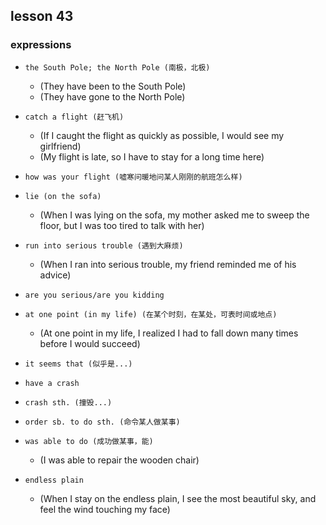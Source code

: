 ## lesson 43

### expressions

- `the South Pole; the North Pole (南极，北极)`
    - (They have been to the South Pole)
    - (They have gone to the North Pole)

- `catch a flight (赶飞机)`
    - (If I caught the flight as quickly as possible, I would see my girlfriend)
    - (My flight is late, so I have to stay for a long time here)

- `how was your flight (嘘寒问暖地问某人刚刚的航班怎么样)`

- `lie (on the sofa)`
    - (When I was lying on the sofa, my mother asked me to sweep the floor, but I was too tired to talk with her)

- `run into serious trouble (遇到大麻烦)`
    - (When I ran into serious trouble, my friend reminded me of his advice)

- `are you serious/are you kidding`

- `at one point (in my life) (在某个时刻，在某处，可表时间或地点)`
    - (At one point in my life, I realized I had to fall down many times before I would succeed)

- `it seems that (似乎是...)`

- `have a crash`

- `crash sth. (撞毁...)`

- `order sb. to do sth. (命令某人做某事)`

- `was able to do (成功做某事，能)`
    - (I was able to repair the wooden chair)

- `endless plain`
    - (When I stay on the endless plain, I see the most beautiful sky, and feel the wind touching my face)